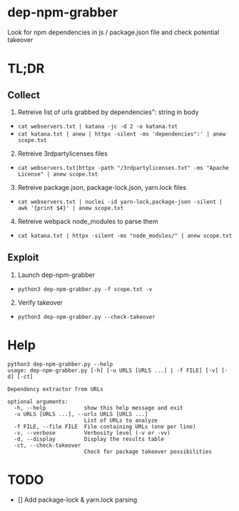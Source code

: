 # dep-npm-grabber
Look for npm dependencies in js / package.json file and check potential takeover 

# TL;DR
## Collect
1. Retreive list of urls grabbed by dependencies": string in body
- `cat webservers.txt | katana -jc -d 2 -o katana.txt`
- `cat katana.txt | anew | httpx -silent -ms 'dependencies":' | anew scope.txt `
2. Retreive 3rdpartylicenses files
- `cat webservers.txt|httpx -path "/3rdpartylicenses.txt" -ms "Apache License" | anew scope.txt `
3. Retreive package.json, package-lock.json, yarn.lock files
- `cat webservers.txt | nuclei -id yarn-lock,package-json -silent | awk '{print $4}' | anew scope.txt`
4. Retreive webpack node_modules to parse them
- `cat katana.txt | httpx -silent -ms "node_modules/" | anew scope.txt` 

## Exploit
1. Launch dep-npm-grabber
- `python3 dep-npm-grabber.py -f scope.txt -v`
2. Verify takeover
- `python3 dep-npm-grabber.py --check-takeover`

# Help
```
python3 dep-npm-grabber.py --help
usage: dep-npm-grabber.py [-h] [-u URLS [URLS ...] | -f FILE] [-v] [-d] [-ct]

Dependency extractor from URLs

optional arguments:
  -h, --help            show this help message and exit
  -u URLS [URLS ...], --urls URLS [URLS ...]
                        List of URLs to analyze
  -f FILE, --file FILE  File containing URLs (one per line)
  -v, --verbose         Verbosity level (-v or -vv)
  -d, --display         Display the results table
  -ct, --check-takeover
                        Check for package takeover possibilities
```

# TODO
- [] Add package-lock & yarn.lock parsing
